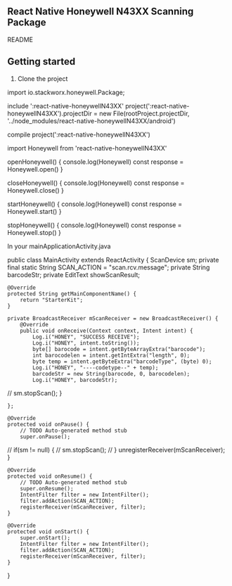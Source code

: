 ## React Native Honeywell N43XX Scanning Package
README

## Getting started
1. Clone the project

import io.stackworx.honeywell.Package;

include ':react-native-honeywellN43XX'
project(':react-native-honeywellN43XX').projectDir = new File(rootProject.projectDir, '../node_modules/react-native-honeywellN43XX/android')

compile project(':react-native-honeywellN43XX')


import Honeywell from 'react-native-honeywellN43XX'

  openHoneywell() {
    console.log(Honeywell)
    const response = Honeywell.open()
  }

  closeHoneywell() {
    console.log(Honeywell)
    const response = Honeywell.close()
  }

  startHoneywell() {
    console.log(Honeywell)
    const response = Honeywell.start()
  }


  stopHoneywell() {
    console.log(Honeywell)
    const response = Honeywell.stop()
  }
  
  
  
  In your mainApplicationActivity.java
  
  
public class MainActivity extends ReactActivity {
    ScanDevice sm;
    private final static String SCAN_ACTION = "scan.rcv.message";
    private String barcodeStr;
    private EditText showScanResult;

    @Override
    protected String getMainComponentName() {
        return "StarterKit";
    }

    private BroadcastReceiver mScanReceiver = new BroadcastReceiver() {
        @Override
        public void onReceive(Context context, Intent intent) {
            Log.i("HONEY", "SUCCESS RECEIVE");
            Log.i("HONEY", intent.toString());
            byte[] barocode = intent.getByteArrayExtra("barocode");
            int barocodelen = intent.getIntExtra("length", 0);
            byte temp = intent.getByteExtra("barcodeType", (byte) 0);
            Log.i("HONEY", "----codetype--" + temp);
            barcodeStr = new String(barocode, 0, barocodelen);
            Log.i("HONEY", barcodeStr);
//            sm.stopScan();
        }

    };

    @Override
    protected void onPause() {
        // TODO Auto-generated method stub
        super.onPause();
//        if(sm != null) {
//            sm.stopScan();
//        }
        unregisterReceiver(mScanReceiver);
    }

    @Override
    protected void onResume() {
        // TODO Auto-generated method stub
        super.onResume();
        IntentFilter filter = new IntentFilter();
        filter.addAction(SCAN_ACTION);
        registerReceiver(mScanReceiver, filter);
    }

    @Override
    protected void onStart() {
        super.onStart();
        IntentFilter filter = new IntentFilter();
        filter.addAction(SCAN_ACTION);
        registerReceiver(mScanReceiver, filter);
    }
}
